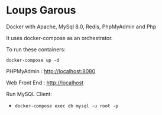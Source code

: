 # Loups Garous

Docker with Apache, MySql 8.0, Redis, PhpMyAdmin and Php

It uses docker-compose as an orchestrator.

To run these containers:

```
docker-compose up -d
```

PHPMyAdmin : [http://localhost:8080](http://localhost:8080)

Web Front End : [http://localhost](http://localhost)

Run MySQL Client:

- `docker-compose exec db mysql -u root -p` 

